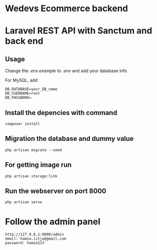 # Wedevs Ecommerce backend 
# Laravel REST API with Sanctum and back end

## Usage

Change the *.env.example* to *.env* and add your database info

For MySQL, add
```
DB_DATABASE=your_DB_name
DB_USERNAME=root
DB_PASSWORD=
```

## Install the depencies with command
```
composer install
```

## Migration the database and dummy value
```
php artisan migrate --seed
```

## For getting image run 
```
php artisan storage:link
```

## Run the webserver on port 8000
```
php artisan serve
```
# Follow the admin panel
```
http://127.0.0.1:8000/admin
email: hamza.iitju@gmail.com
password: hamza123
```
